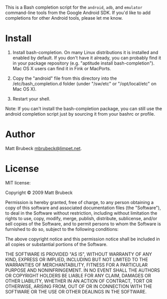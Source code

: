 This is a Bash completion script for the `android`, `adb`, and `emulator`
command-line tools from the Google Android SDK.  If you'd like to add
completions for other Android tools, please let me know.

Install
=======

1. Install bash-completion.  On many Linux distributions it is installed and
   enabled by default.  If you don't have it already, you can probably find it
   in your package repository (e.g. "aptitude install bash-completion").  Mac
   OS X users can find it in Fink or MacPorts.

2. Copy the "android" file from this directory into the /etc/bash_completion.d
   folder (under "/sw/etc" or "/opt/local/etc" on Mac OS X).

3. Restart your shell.

Note: If you can't install the bash-completion package, you can still use the
android completion script just by sourcing it from your bashrc or profile.

Author
======

Matt Brubeck <mbrubeck@limpet.net>.

License
=======

MIT license:

Copyright &copy; 2009 Matt Brubeck

Permission is hereby granted, free of charge, to any person obtaining a copy
of this software and associated documentation files (the "Software"), to deal
in the Software without restriction, including without limitation the rights
to use, copy, modify, merge, publish, distribute, sublicense, and/or sell
copies of the Software, and to permit persons to whom the Software is
furnished to do so, subject to the following conditions:

The above copyright notice and this permission notice shall be included in
all copies or substantial portions of the Software.

THE SOFTWARE IS PROVIDED "AS IS", WITHOUT WARRANTY OF ANY KIND, EXPRESS OR
IMPLIED, INCLUDING BUT NOT LIMITED TO THE WARRANTIES OF MERCHANTABILITY,
FITNESS FOR A PARTICULAR PURPOSE AND NONINFRINGEMENT. IN NO EVENT SHALL THE
AUTHORS OR COPYRIGHT HOLDERS BE LIABLE FOR ANY CLAIM, DAMAGES OR OTHER
LIABILITY, WHETHER IN AN ACTION OF CONTRACT, TORT OR OTHERWISE, ARISING FROM,
OUT OF OR IN CONNECTION WITH THE SOFTWARE OR THE USE OR OTHER DEALINGS IN
THE SOFTWARE.
